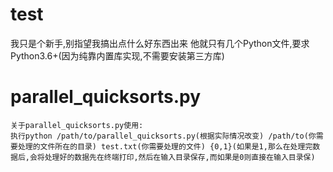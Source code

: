 # test
我只是个新手,别指望我搞出点什么好东西出来
他就只有几个Python文件,要求Python3.6+(因为纯靠内置库实现,不需要安装第三方库)

# parallel_quicksorts.py
    关于parallel_quicksorts.py使用:
    执行python /path/to/parallel_quicksorts.py(根据实际情况改变) /path/to(你需要处理的文件所在的目录) test.txt(你需要处理的文件) {0,1}(如果是1,那么在处理完数据后,会将处理好的数据先在终端打印,然后在输入目录保存,而如果是0则直接在输入目录保)
